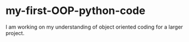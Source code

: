 # my-first-OOP-python-code
I am working on my understanding of object oriented coding for a larger project.
